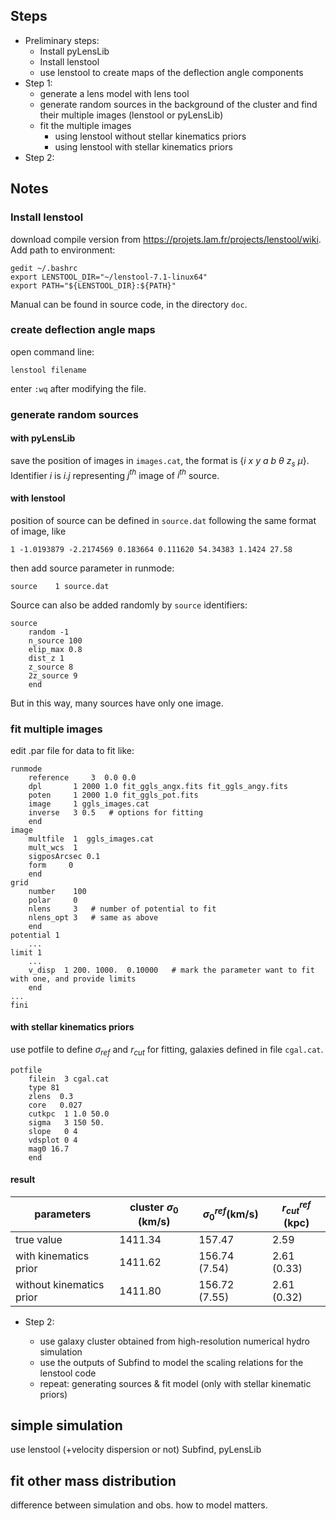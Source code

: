 ## Steps
- Preliminary steps:
  - Install pyLensLib
  - Install lenstool
  - use lenstool to create maps of the deflection angle components
- Step 1:
  - generate a lens model with lens tool
  - generate random sources in the background of the cluster and find their multiple images (lenstool or pyLensLib)
  - fit the multiple images
    - using lenstool without stellar kinematics priors
    - using lenstool with stellar kinematics priors
- Step 2:

## Notes
### Install lenstool
download compile version from https://projets.lam.fr/projects/lenstool/wiki. Add path to environment:
```
gedit ~/.bashrc
export LENSTOOL_DIR="~/lenstool-7.1-linux64"
export PATH="${LENSTOOL_DIR}:${PATH}"
```
Manual can be found in source code, in the directory `doc`.

### create deflection angle maps
open command line:
```
lenstool filename
```
enter `:wq` after modifying the file. 

### generate random sources
#### with pyLensLib
save the position of images in ```images.cat```, the format is $\{i\ x\ y\ a\ b\ \theta\ z_s\ \mu\}$. Identifier $i$ is $i.j$ representing $j^{th}$ image of $i^{th}$ source.  
#### with lenstool
position of source can be defined in ```source.dat``` following the same format of image, like
```
1 -1.0193879 -2.2174569 0.183664 0.111620 54.34383 1.1424 27.58 
```
then add source parameter in runmode:
```
source    1 source.dat
```
Source can also be added randomly by ```source``` identifiers:
```
source
    random -1
    n_source 100
    elip_max 0.8
    dist_z 1
    z_source 8
    2z_source 9
    end
```
But in this way, many sources have only one image.
### fit multiple images
edit .par file for data to fit like:
```
runmode
    reference     3  0.0 0.0
    dpl       1 2000 1.0 fit_ggls_angx.fits fit_ggls_angy.fits
    poten     1 2000 1.0 fit_ggls_pot.fits 
    image     1 ggls_images.cat
    inverse   3 0.5   # options for fitting
    end
image
    multfile  1  ggls_images.cat
    mult_wcs  1
    sigposArcsec 0.1
    form     0
    end
grid
    number    100
    polar     0
    nlens     3   # number of potential to fit
    nlens_opt 3   # same as above
    end
potential 1
    ...
limit 1
    ...
    v_disp  1 200. 1000.  0.10000   # mark the parameter want to fit with one, and provide limits
    end
...
fini
```
#### with stellar kinematics priors
use potfile to define $\sigma_{ref}$ and $r_{cut}$ for fitting, galaxies defined in file ```cgal.cat```.
```
potfile
	filein	3 cgal.cat
	type 81
	zlens  0.3
	core   0.027
	cutkpc  1 1.0 50.0
	sigma   3 150 50.
	slope 	0 4
	vdsplot 0 4
	mag0 16.7
	end
```

#### result
| parameters | cluster $\sigma_0$ (km/s)  |$\sigma_0^{ref}$(km/s) | $r_{cut}^{ref}$ (kpc) |
| ---------- | --- | --------- | ---------|
| true value | 1411.34 | 157.47 | 2.59 |
| with kinematics prior | 1411.62 | 156.74 (7.54)| 2.61 (0.33)|
| without kinematics prior | 1411.80 | 156.72 (7.55)| 2.61 (0.32)|



- Step 2:

    - use galaxy cluster obtained from high-resolution numerical hydro simulation
    - use the outputs of Subfind to model the scaling relations  for the lenstool code
    - repeat: generating sources & fit model (only with stellar kinematic priors)
  
## simple simulation
use lenstool (+velocity dispersion or not)
Subfind, pyLensLib
## fit other mass distribution

difference between simulation and obs.
how to model matters.
